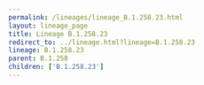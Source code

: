 ```yaml
---
permalink: /lineages/lineage_B.1.258.23.html
layout: lineage_page
title: Lineage B.1.258.23
redirect_to: ../lineage.html?lineage=B.1.258.23
lineage: B.1.258.23
parent: B.1.258
children: ['B.1.258.23']
---
```

